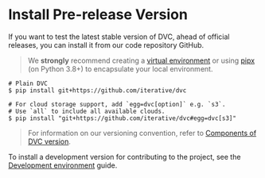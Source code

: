 # Install Pre-release Version

If you want to test the latest stable version of DVC, ahead of official
releases, you can install it from our code repository GitHub.

> We **strongly** recommend creating a
> [virtual environment](https://python.readthedocs.io/en/stable/library/venv.html)
> or using
> [pipx](https://packaging.python.org/guides/installing-stand-alone-command-line-tools/)
> (on Python 3.8+) to encapsulate your local environment.

```cli
# Plain DVC
$ pip install git+https://github.com/iterative/dvc

# For cloud storage support, add `egg=dvc[option]` e.g. `s3`.
# Use `all` to include all available clouds.
$ pip install "git+https://github.com/iterative/dvc#egg=dvc[s3]"
```

> For information on our versioning convention, refer to
> [Components of DVC version](/doc/command-reference/version#components-of-dvc-version).

To install a development version for contributing to the project, see the
[Development environment](/doc/user-guide/contributing/core#development-environment)
guide.

